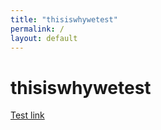 ```yaml
---
title: "thisiswhywetest"
permalink: /
layout: default
---
```


# thisiswhywetest

[Test link](Access.md)
